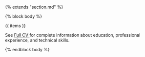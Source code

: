 {% extends "section.md" %}

{% block body %}

<p style="text-align: justify;">
    {{ items }}
</p>


See 
<a href="data/{{personal.name.first}}-{{personal.name.last}}-CV-{{today}}.pdf" target='_blank' class="fa fa-download">
    Full CV
</a>
for complete information about education, professional experience, and technical skills.




{% endblock body %}
